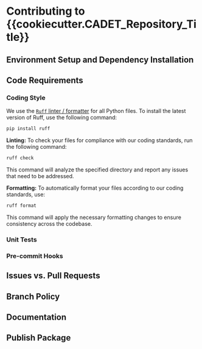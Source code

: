 # Contributing to **{{cookiecutter.CADET_Repository_Title}}**


## Environment Setup and Dependency Installation



## Code Requirements



### Coding Style

We use the [`Ruff` linter / formatter](https://docs.astral.sh/ruff/formatter/) for all Python files.
To install the latest version of Ruff, use the following command:


```bash
pip install ruff
```

**Linting:** To check your files for compliance with our coding standards, run the following command:

```bash
ruff check 
```

This command will analyze the specified directory and report any issues that need to be addressed.

**Formatting:** To automatically format your files according to our coding standards, use:

```bash
ruff format 
```

This command will apply the necessary formatting changes to ensure consistency across the codebase.

### Unit Tests



### Pre-commit Hooks


## Issues vs. Pull Requests



## Branch Policy


## Documentation


## Publish Package


